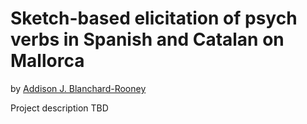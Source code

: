 # Sketch-based elicitation of psych verbs in Spanish and Catalan on Mallorca
 by [Addison J. Blanchard-Rooney](https://de.linkedin.com/in/addison-j-blanchard-rooney/de)

Project description TBD
